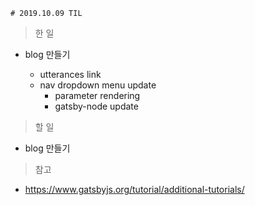     # 2019.10.09 TIL

> 한 일

- blog 만들기

  - utterances link
  - nav dropdown menu update
    - parameter rendering
    - gatsby-node update

> 할 일

- blog 만들기

> 참고

- https://www.gatsbyjs.org/tutorial/additional-tutorials/
